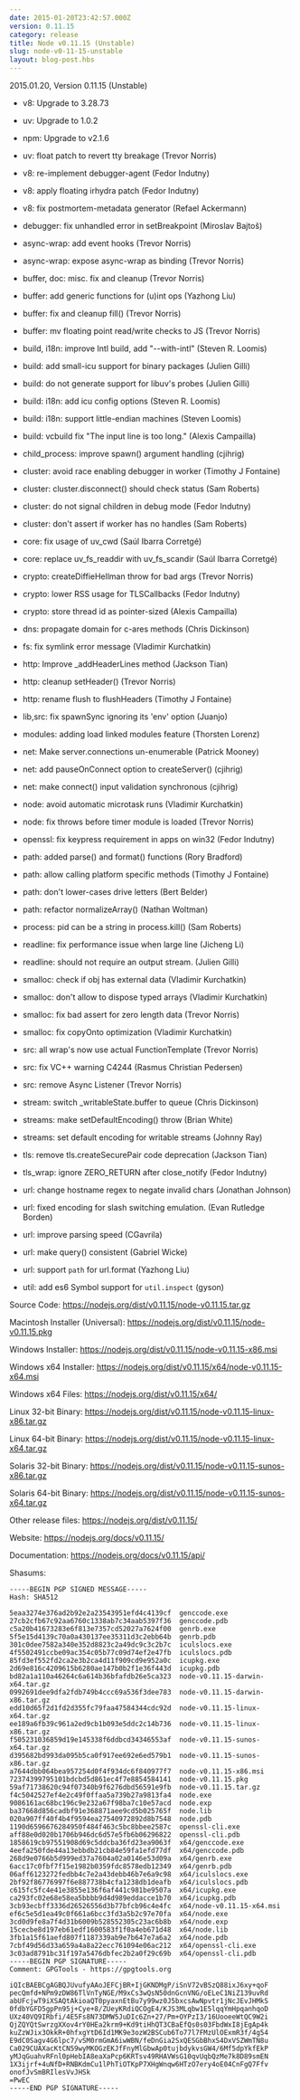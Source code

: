 ```yaml
---
date: 2015-01-20T23:42:57.000Z
version: 0.11.15
category: release
title: Node v0.11.15 (Unstable)
slug: node-v0-11-15-unstable
layout: blog-post.hbs
---
```


2015.01.20, Version 0.11.15 (Unstable)

* v8: Upgrade to 3.28.73

* uv: Upgrade to 1.0.2

* npm: Upgrade to v2.1.6

* uv: float patch to revert tty breakage (Trevor Norris)

* v8: re-implement debugger-agent (Fedor Indutny)

* v8: apply floating irhydra patch (Fedor Indutny)

* v8: fix postmortem-metadata generator (Refael Ackermann)

* debugger: fix unhandled error in setBreakpoint (Miroslav Bajtoš)

* async-wrap: add event hooks (Trevor Norris)

* async-wrap: expose async-wrap as binding (Trevor Norris)

* buffer, doc: misc. fix and cleanup (Trevor Norris)

* buffer: add generic functions for (u)int ops (Yazhong Liu)

* buffer: fix and cleanup fill() (Trevor Norris)

* buffer: mv floating point read/write checks to JS (Trevor Norris)

* build, i18n: improve Intl build, add "--with-intl" (Steven R. Loomis)

* build: add small-icu support for binary packages (Julien Gilli)

* build: do not generate support for libuv's probes (Julien Gilli)

* build: i18n: add icu config options (Steven R. Loomis)

* build: i18n: support little-endian machines (Steven Loomis)

* build: vcbuild fix "The input line is too long." (Alexis Campailla)

* child_process: improve spawn() argument handling (cjihrig)

* cluster: avoid race enabling debugger in worker (Timothy J Fontaine)

* cluster: cluster.disconnect() should check status (Sam Roberts)

* cluster: do not signal children in debug mode (Fedor Indutny)

* cluster: don't assert if worker has no handles (Sam Roberts)

* core: fix usage of uv_cwd (Saúl Ibarra Corretgé)

* core: replace uv_fs_readdir with uv_fs_scandir (Saúl Ibarra Corretgé)

* crypto: createDiffieHellman throw for bad args (Trevor Norris)

* crypto: lower RSS usage for TLSCallbacks (Fedor Indutny)

* crypto: store thread id as pointer-sized (Alexis Campailla)

* dns: propagate domain for c-ares methods (Chris Dickinson)

* fs: fix symlink error message (Vladimir Kurchatkin)

* http: Improve _addHeaderLines method (Jackson Tian)

* http: cleanup setHeader() (Trevor Norris)

* http: rename flush to flushHeaders (Timothy J Fontaine)

* lib,src: fix spawnSync ignoring its 'env' option (Juanjo)

* modules: adding load linked modules feature (Thorsten Lorenz)

* net: Make server.connections un-enumerable (Patrick Mooney)

* net: add pauseOnConnect option to createServer() (cjihrig)

* net: make connect() input validation synchronous (cjihrig)

* node: avoid automatic microtask runs (Vladimir Kurchatkin)

* node: fix throws before timer module is loaded (Trevor Norris)

* openssl: fix keypress requirement in apps on win32 (Fedor Indutny)

* path: added parse() and format() functions (Rory Bradford)

* path: allow calling platform specific methods (Timothy J Fontaine)

* path: don't lower-cases drive letters (Bert Belder)

* path: refactor normalizeArray() (Nathan Woltman)

* process: pid can be a string in process.kill() (Sam Roberts)

* readline: fix performance issue when large line (Jicheng Li)

* readline: should not require an output stream. (Julien Gilli)

* smalloc: check if obj has external data (Vladimir Kurchatkin)

* smalloc: don't allow to dispose typed arrays (Vladimir Kurchatkin)

* smalloc: fix bad assert for zero length data (Trevor Norris)

* smalloc: fix copyOnto optimization (Vladimir Kurchatkin)

* src: all wrap's now use actual FunctionTemplate (Trevor Norris)

* src: fix VC++ warning C4244 (Rasmus Christian Pedersen)

* src: remove Async Listener (Trevor Norris)

* stream: switch _writableState.buffer to queue (Chris Dickinson)

* streams: make setDefaultEncoding() throw (Brian White)

* streams: set default encoding for writable streams (Johnny Ray)

* tls: remove tls.createSecurePair code deprecation (Jackson Tian)

* tls_wrap: ignore ZERO_RETURN after close_notify (Fedor Indutny)

* url: change hostname regex to negate invalid chars (Jonathan Johnson)

* url: fixed encoding for slash switching emulation. (Evan Rutledge Borden)

* url: improve parsing speed (CGavrila)

* url: make query() consistent (Gabriel Wicke)

* url: support `path` for url.format (Yazhong Liu)

* util: add es6 Symbol support for `util.inspect` (gyson)

Source Code: https://nodejs.org/dist/v0.11.15/node-v0.11.15.tar.gz

Macintosh Installer (Universal): https://nodejs.org/dist/v0.11.15/node-v0.11.15.pkg

Windows Installer: https://nodejs.org/dist/v0.11.15/node-v0.11.15-x86.msi

Windows x64 Installer: https://nodejs.org/dist/v0.11.15/x64/node-v0.11.15-x64.msi

Windows x64 Files: https://nodejs.org/dist/v0.11.15/x64/

Linux 32-bit Binary: https://nodejs.org/dist/v0.11.15/node-v0.11.15-linux-x86.tar.gz

Linux 64-bit Binary: https://nodejs.org/dist/v0.11.15/node-v0.11.15-linux-x64.tar.gz

Solaris 32-bit Binary: https://nodejs.org/dist/v0.11.15/node-v0.11.15-sunos-x86.tar.gz

Solaris 64-bit Binary: https://nodejs.org/dist/v0.11.15/node-v0.11.15-sunos-x64.tar.gz

Other release files: https://nodejs.org/dist/v0.11.15/

Website: https://nodejs.org/docs/v0.11.15/

Documentation: https://nodejs.org/docs/v0.11.15/api/

Shasums:
```
-----BEGIN PGP SIGNED MESSAGE-----
Hash: SHA512

5eaa3274e376ad2b92e2a23543951efd4c4139cf  genccode.exe
27cb2cfb67c92aa6760c1338ab7c34aab5397f36  genccode.pdb
c5a20b41673283e6f813e7357cd52027a7624f00  genrb.exe
5f5e15d4139c70a0a430137ee35311d3c2ebb64b  genrb.pdb
301c0dee7582a340e352d8823c2a49dc9c3c2b7c  iculslocs.exe
4f5502491ccbe09ac354c05b77c09d74ef2e47fb  iculslocs.pdb
85fd3ef552fd2ca2e3b2ca4d11f909cd9e952a0c  icupkg.exe
2d69e816c4209615b6280ae147b0b2f1e36f443d  icupkg.pdb
bd82a1a110a46264c6a614b36bfafdb26e5ca323  node-v0.11.15-darwin-x64.tar.gz
0992691dee9dfa2fdb749b4ccc69a536f3dee783  node-v0.11.15-darwin-x86.tar.gz
edd10d65f2d1fd2d355fc79faa47584344cdc92d  node-v0.11.15-linux-x64.tar.gz
ee189a6fb39c961a2ed9cb1b093e5ddc2c14b736  node-v0.11.15-linux-x86.tar.gz
f505231036859d19e145338f6ddbcd34346553af  node-v0.11.15-sunos-x64.tar.gz
d395682bd993da095b5ca0f917ee692e6ed579b1  node-v0.11.15-sunos-x86.tar.gz
a7644dbb064bea957254d0f4f934dc6f840977f7  node-v0.11.15-x86.msi
72374399795101bdcbd5d861ec4f7e8854584141  node-v0.11.15.pkg
59af71738620c94f07340b9f6276dbd56591e9fb  node-v0.11.15.tar.gz
f4c5042527ef4e2c49f0ffaa5a739b27a9813fa4  node.exe
9086161ac68bc196c9e232a67f98ba7c10e57acd  node.exp
ba37668d856cadbf91e368871aee9cd5b025765f  node.lib
020a907ff40f4b4f9594ea27540972892d8b7548  node.pdb
1190d6596676284950f484f463c5bc8bbee2587c  openssl-cli.exe
aff88e0d020b1706b946dc6d57e5fb6b06296822  openssl-cli.pdb
1858619cb97551908d69c5ddcba36fd23ea9063f  x64/genccode.exe
4eefa250fde44a13ebbdb21cb84e59fa1efd77df  x64/genccode.pdb
268d9e0766b5d999ed37a7604a02a0146e53d09a  x64/genrb.exe
6acc17c0fbf7f15e1982b0359fdc8578edb12349  x64/genrb.pdb
06aff6123272fedbb4c7e2a43debb46b7e6a9c98  x64/iculslocs.exe
2bf92f86776997f6e887738b4cfa1238db1deafb  x64/iculslocs.pdb
c615fc5fc4e41e3855e136f6af441c981be9507a  x64/icupkg.exe
ca293fc02e68e58ea5bbbb9d4d989eddacce1b70  x64/icupkg.pdb
3cb93ecbff3336d26526556d3b77bfcb96c4e4fc  x64/node-v0.11.15-x64.msi
ef6c5e5d1ea49c0f661a6bcc3fd3a5b2c97e70fa  x64/node.exe
3cd0d9fe8a7f4d31b6009b528552305c23ac6b8b  x64/node.exp
15cecbe8d197eb61edf1600583f1f0a4eb671d48  x64/node.lib
3fb1a15f61aefd807f1187339ab9e7b647e7a6a2  x64/node.pdb
7cbf49d56d33a659a4a8a22ecc761094e06ac212  x64/openssl-cli.exe
3c03ad8791bc31f197a5476dbfec2b2a0f29c69b  x64/openssl-cli.pdb
-----BEGIN PGP SIGNATURE-----
Comment: GPGTools - https://gpgtools.org

iQIcBAEBCgAGBQJUvufyAAoJEFCjBR+IjGKNDMgP/iSnV72vBSzQ88ixJ6xy+qoF
pecQmfd+NPm9zDW86TlVnTyNGE/M9xCs3wQsN50dnGcnVNG/oELeC1NiZ139uvRd
abUFcjwT9iXSAQtAkioaQT0pyaxnEtBu7y99wz0J5bxcsAwNpvtr1jNcJEvJHMkS
0fdbYGFD5gpPn95j+Cye+8/ZUeyKRdiQCOgE4/KJS3MLqbw1E5lqqYmHpqanhqoD
UXz40VQ9IRbfi/4E5Fs8N73DMW5JuDIc6Zn+27/Pm+OYPzI3/16UooeeWtQC9W2i
QjZQYQtSwrzgXXov4rY0HEa2krm9+Kd9tiHhQT3CBaEfQs0s03FbdWxI8jEgAp4k
kuZzWJix3OkkR+0hfxgYtD6Id1MK9e3ozW2BSCub6To77l7FMzUlOExmR3f/4g54
E9dC0Sagv4G6lpc7/vSM0rmGmA6iwWBN/feDnGia2SxQESGbBhxS4DxVSZWmTN8u
Ca029CUAXacKtCN59wyMKOGzEKJfFnyMlGbwAp0tujbdykvsGW4/6Mf5dpYkfEkP
yMJqGuahvRFnl0pHebIA8eaXaPcp6KRTsv49RHAVWsG10qvUqbQzMe7k8D89smEN
1X3ijrf+4uNfD+RNBKdmCu1lPhTiOTKpP7XHgWnqw6HTzO7ery4oE04CnFgQ7Ffv
onofJvSmBRIlesVvJHSk
=PwEC
-----END PGP SIGNATURE-----
```
